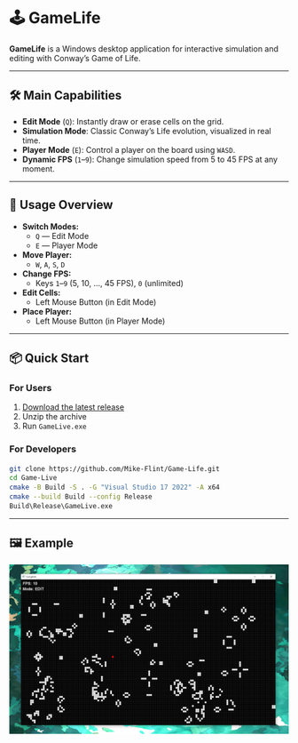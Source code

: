 # 🕹️ GameLife

**GameLife** is a Windows desktop application for interactive simulation and editing with Conway’s Game of Life.

---

## 🛠️ Main Capabilities

- **Edit Mode** (`Q`): Instantly draw or erase cells on the grid.
- **Simulation Mode**: Classic Conway’s Life evolution, visualized in real time.
- **Player Mode** (`E`): Control a player on the board using `WASD`.
- **Dynamic FPS** (`1`–`9`): Change simulation speed from 5 to 45 FPS at any moment.

---

## 🎯 Usage Overview

- **Switch Modes:**
  - `Q` — Edit Mode
  - `E` — Player Mode
- **Move Player:**
  - `W`, `A`, `S`, `D`
- **Change FPS:**
  - Keys `1`–`9` (5, 10, ..., 45 FPS), `0` (unlimited)
- **Edit Cells:**
  - Left Mouse Button (in Edit Mode)
- **Place Player:**
  - Left Mouse Button (in Player Mode)

---

## 📦 Quick Start

### For Users

1. [Download the latest release](https://github.com/Mike-Flint/Game-Life/releases)
2. Unzip the archive
3. Run `GameLive.exe`

### For Developers

```sh
git clone https://github.com/Mike-Flint/Game-Life.git
cd Game-Live
cmake -B Build -S . -G "Visual Studio 17 2022" -A x64
cmake --build Build --config Release
Build\Release\GameLive.exe
```

---

## 🖼️ Example

![GameLive Screenshot](photo.png)
